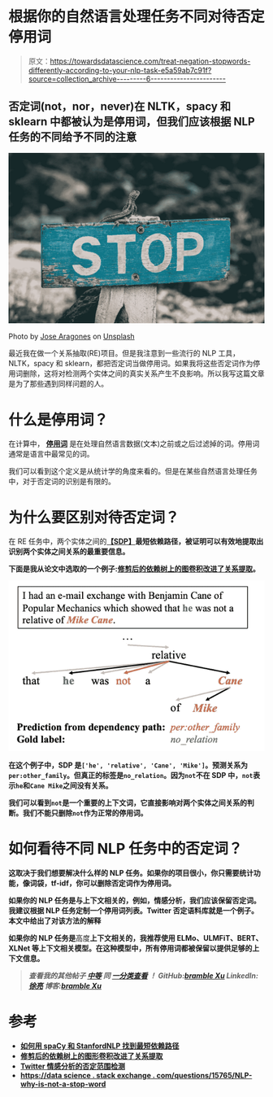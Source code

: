# 根据你的自然语言处理任务不同对待否定停用词

> 原文：<https://towardsdatascience.com/treat-negation-stopwords-differently-according-to-your-nlp-task-e5a59ab7c91f?source=collection_archive---------6----------------------->

## 否定词(not，nor，never)在 NLTK，spacy 和 sklearn 中都被认为是停用词，但我们应该根据 NLP 任务的不同给予不同的注意

![](img/0d349381b5e78419c0194c3d62bf992d.png)

Photo by [Jose Aragones](https://unsplash.com/@jodaarba?utm_source=unsplash&utm_medium=referral&utm_content=creditCopyText) on [Unsplash](https://unsplash.com/search/photos/stop?utm_source=unsplash&utm_medium=referral&utm_content=creditCopyText)

最近我在做一个关系抽取(RE)项目。但是我注意到一些流行的 NLP 工具，NLTK，spacy 和 sklearn，都把否定词当做停用词。如果我将这些否定词作为停用词删除，这将对检测两个实体之间的真实关系产生不良影响。所以我写这篇文章是为了那些遇到同样问题的人。

# **什么是停用词？**

在计算中， [**停用词**](https://www.wikiwand.com/en/Stop_words) 是在处理自然语言数据(文本)之前或之后过滤掉的词。停用词通常是语言中最常见的词。

我们可以看到这个定义是从统计学的角度来看的。但是在某些自然语言处理任务中，对于否定词的识别是有限的。

# 为什么要区别对待否定词？

在 RE 任务中，两个实体之间的[**【SDP】**](/how-to-find-shortest-dependency-path-with-spacy-and-stanfordnlp-539d45d28239)**最短依赖路径，被证明可以有效地提取出识别两个实体之间关系的最重要信息。**

**下面是我从论文中选取的一个例子:[修剪后的依赖树上的图卷积改进了关系提取](https://arxiv.org/pdf/1809.10185.pdf)。**

**![](img/e830b1dd8e16f9ea88005b42a93fe1bc.png)**

**在这个例子中，SDP 是`['he', 'relative', 'Cane', 'Mike']`。预测关系为`per:other_family`。但真正的标签是`no_relation`。因为`not`不在 SDP 中，`not`表示`he`和`Cane Mike`之间没有关系。**

**我们可以看到`not`是一个重要的上下文词，它直接影响对两个实体之间关系的判断。我们不能只删除`not`作为正常的停用词。**

# **如何看待不同 NLP 任务中的否定词？**

**这取决于我们想要解决什么样的 NLP 任务。如果你的项目很小，你只需要统计功能，像词袋，tf-idf，你可以删除否定词作为停用词。**

**如果你的 NLP 任务是与上下文相关的，例如，情感分析，我们应该保留否定词。我建议根据 NLP 任务定制一个停用词列表。Twitter 否定语料库就是一个例子。本文中给出了对该方法的解释**

**如果你的 NLP 任务是**高度**上下文相关的，我推荐使用 ELMo、ULMFiT、BERT、XLNet 等上下文相关模型。在这种模型中，所有停用词都被保留以提供足够的上下文信息。**

> *****查看我的其他帖子*** [***中等***](https://medium.com/@bramblexu) ***同*** [***一分类查看***](https://bramblexu.com/posts/eb7bd472/) ***！
> GitHub:***[***bramble Xu***](https://github.com/BrambleXu) ***LinkedIn:***[***徐亮***](https://www.linkedin.com/in/xu-liang-99356891/) ***博客:***[***bramble Xu***](https://bramblexu.com)**

# **参考**

*   **[如何用 spaCy 和 StanfordNLP 找到最短依赖路径](/how-to-find-shortest-dependency-path-with-spacy-and-stanfordnlp-539d45d28239)**
*   **[修剪后的依赖树上的图形卷积改进了关系提取](https://arxiv.org/pdf/1809.10185.pdf)**
*   **[Twitter 情感分析的否定范围检测](https://www.cs.cmu.edu/~ark/EMNLP-2015/proceedings/WASSA/pdf/WASSA14.pdf)**
*   **[https://data science . stack exchange . com/questions/15765/NLP-why-is-not-a-stop-word](https://datascience.stackexchange.com/questions/15765/nlp-why-is-not-a-stop-word)**